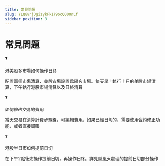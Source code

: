```yaml
---
title: 常見問題
slug: YLQ8wrjDgizykFkIP9ocQ000nLf
sidebar_position: 3
---
```



# 常見問題

<div class="callout callout-bg-2 callout-border-2">
<div class='callout-emoji'>❓</div>
<p>港美股多市場如何操作日終</p>
</div>

配置兩個市場清算，美股市場設置爲隔夜市場。每天早上執行上日的美股市場清算，下午執行港股市場清算以及日終清算

<div class="callout callout-bg-2 callout-border-2">
<div class='callout-emoji'>❓</div>
<p>如何修改交易的費用</p>
</div>

當天交易在清算計費步驟後，可編輯費用。如果已經日切的，需要使用合約修正功能，或者直接調賬

<div class="callout callout-bg-2 callout-border-2">
<div class='callout-emoji'>❓</div>
<p>港股半日市如何提前日切</p>
</div>

在下午2點後先操作提前日切，再操作日終。詳見颱風天處理的提前日切部分操作

